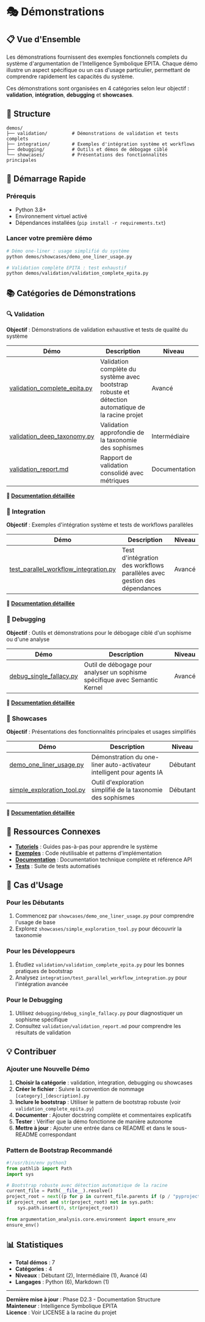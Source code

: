 # 🎭 Démonstrations

## 📋 Vue d'Ensemble

Les démonstrations fournissent des exemples fonctionnels complets du système d'argumentation de l'Intelligence Symbolique EPITA. Chaque démo illustre un aspect spécifique ou un cas d'usage particulier, permettant de comprendre rapidement les capacités du système.

Ces démonstrations sont organisées en 4 catégories selon leur objectif : **validation**, **intégration**, **debugging** et **showcases**.

## 📂 Structure

```
demos/
├── validation/         # Démonstrations de validation et tests complets
├── integration/        # Exemples d'intégration système et workflows
├── debugging/          # Outils et démos de débogage ciblé
└── showcases/          # Présentations des fonctionnalités principales
```

## 🚀 Démarrage Rapide

### Prérequis

- Python 3.8+
- Environnement virtuel activé
- Dépendances installées (`pip install -r requirements.txt`)

### Lancer votre première démo

```bash
# Démo one-liner : usage simplifié du système
python demos/showcases/demo_one_liner_usage.py

# Validation complète EPITA : test exhaustif
python demos/validation/validation_complete_epita.py
```

## 📚 Catégories de Démonstrations

### 🔍 Validation

**Objectif** : Démonstrations de validation exhaustive et tests de qualité du système

| Démo | Description | Niveau |
|------|-------------|--------|
| [validation_complete_epita.py](./validation/validation_complete_epita.py) | Validation complète du système avec bootstrap robuste et détection automatique de la racine projet | Avancé |
| [validation_deep_taxonomy.py](./validation/validation_deep_taxonomy.py) | Validation approfondie de la taxonomie des sophismes | Intermédiaire |
| [validation_report.md](./validation/validation_report.md) | Rapport de validation consolidé avec métriques | Documentation |

**📖 [Documentation détaillée](./validation/README.md)**

### 🔗 Integration

**Objectif** : Exemples d'intégration système et tests de workflows parallèles

| Démo | Description | Niveau |
|------|-------------|--------|
| [test_parallel_workflow_integration.py](./integration/test_parallel_workflow_integration.py) | Test d'intégration des workflows parallèles avec gestion des dépendances | Avancé |

**📖 [Documentation détaillée](./integration/README.md)**

### 🐛 Debugging

**Objectif** : Outils et démonstrations pour le débogage ciblé d'un sophisme ou d'une analyse

| Démo | Description | Niveau |
|------|-------------|--------|
| [debug_single_fallacy.py](./debugging/debug_single_fallacy.py) | Outil de débogage pour analyser un sophisme spécifique avec Semantic Kernel | Avancé |

**📖 [Documentation détaillée](./debugging/README.md)**

### 🌟 Showcases

**Objectif** : Présentations des fonctionnalités principales et usages simplifiés

| Démo | Description | Niveau |
|------|-------------|--------|
| [demo_one_liner_usage.py](./showcases/demo_one_liner_usage.py) | Démonstration du one-liner auto-activateur intelligent pour agents IA | Débutant |
| [simple_exploration_tool.py](./showcases/simple_exploration_tool.py) | Outil d'exploration simplifié de la taxonomie des sophismes | Débutant |

**📖 [Documentation détaillée](./showcases/README.md)**

## 🔗 Ressources Connexes

- **[Tutoriels](../tutorials/README.md)** : Guides pas-à-pas pour apprendre le système
- **[Exemples](../examples/README.md)** : Code réutilisable et patterns d'implémentation
- **[Documentation](../docs/)** : Documentation technique complète et référence API
- **[Tests](../tests/)** : Suite de tests automatisés

## 🎯 Cas d'Usage

### Pour les Débutants
1. Commencez par `showcases/demo_one_liner_usage.py` pour comprendre l'usage de base
2. Explorez `showcases/simple_exploration_tool.py` pour découvrir la taxonomie

### Pour les Développeurs
1. Étudiez `validation/validation_complete_epita.py` pour les bonnes pratiques de bootstrap
2. Analysez `integration/test_parallel_workflow_integration.py` pour l'intégration avancée

### Pour le Debugging
1. Utilisez `debugging/debug_single_fallacy.py` pour diagnostiquer un sophisme spécifique
2. Consultez `validation/validation_report.md` pour comprendre les résultats de validation

## 💡 Contribuer

### Ajouter une Nouvelle Démo

1. **Choisir la catégorie** : validation, integration, debugging ou showcases
2. **Créer le fichier** : Suivre la convention de nommage `[category]_[description].py`
3. **Inclure le bootstrap** : Utiliser le pattern de bootstrap robuste (voir `validation_complete_epita.py`)
4. **Documenter** : Ajouter docstring complète et commentaires explicatifs
5. **Tester** : Vérifier que la démo fonctionne de manière autonome
6. **Mettre à jour** : Ajouter une entrée dans ce README et dans le sous-README correspondant

### Pattern de Bootstrap Recommandé

```python
#!/usr/bin/env python3
from pathlib import Path
import sys

# Bootstrap robuste avec détection automatique de la racine
current_file = Path(__file__).resolve()
project_root = next((p for p in current_file.parents if (p / "pyproject.toml").exists()), None)
if project_root and str(project_root) not in sys.path:
    sys.path.insert(0, str(project_root))
    
from argumentation_analysis.core.environment import ensure_env
ensure_env()
```

## 📊 Statistiques

- **Total démos** : 7
- **Catégories** : 4
- **Niveaux** : Débutant (2), Intermédiaire (1), Avancé (4)
- **Langages** : Python (6), Markdown (1)

---

**Dernière mise à jour** : Phase D2.3 - Documentation Structure  
**Mainteneur** : Intelligence Symbolique EPITA  
**Licence** : Voir LICENSE à la racine du projet